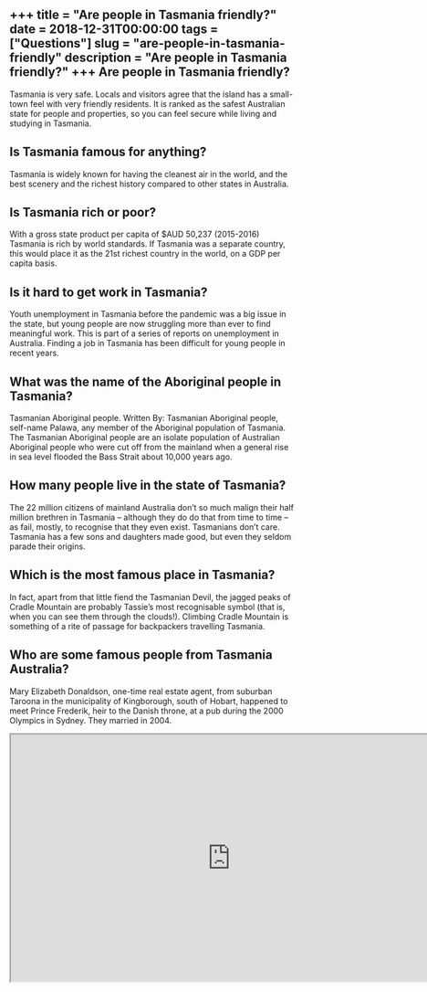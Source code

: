 +++
title = "Are people in Tasmania friendly?"
date = 2018-12-31T00:00:00
tags = ["Questions"]
slug = "are-people-in-tasmania-friendly"
description = "Are people in Tasmania friendly?"
+++
Are people in Tasmania friendly?
--------------------------------

Tasmania is very safe. Locals and visitors agree that the island has a small-town feel with very friendly residents. It is ranked as the safest Australian state for people and properties, so you can feel secure while living and studying in Tasmania.

Is Tasmania famous for anything?
--------------------------------

Tasmania is widely known for having the cleanest air in the world, and the best scenery and the richest history compared to other states in Australia.

Is Tasmania rich or poor?
-------------------------

With a gross state product per capita of $AUD 50,237 (2015-2016) Tasmania is rich by world standards. If Tasmania was a separate country, this would place it as the 21st richest country in the world, on a GDP per capita basis.

Is it hard to get work in Tasmania?
-----------------------------------

Youth unemployment in Tasmania before the pandemic was a big issue in the state, but young people are now struggling more than ever to find meaningful work. This is part of a series of reports on unemployment in Australia. Finding a job in Tasmania has been difficult for young people in recent years.

What was the name of the Aboriginal people in Tasmania?
-------------------------------------------------------

Tasmanian Aboriginal people. Written By: Tasmanian Aboriginal people, self-name Palawa, any member of the Aboriginal population of Tasmania. The Tasmanian Aboriginal people are an isolate population of Australian Aboriginal people who were cut off from the mainland when a general rise in sea level flooded the Bass Strait about 10,000 years ago.

How many people live in the state of Tasmania?
----------------------------------------------

The 22 million citizens of mainland Australia don’t so much malign their half million brethren in Tasmania – although they do do that from time to time – as fail, mostly, to recognise that they even exist. Tasmanians don’t care. Tasmania has a few sons and daughters made good, but even they seldom parade their origins.

Which is the most famous place in Tasmania?
-------------------------------------------

In fact, apart from that little fiend the Tasmanian Devil, the jagged peaks of Cradle Mountain are probably Tassie’s most recognisable symbol (that is, when you can see them through the clouds!). Climbing Cradle Mountain is something of a rite of passage for backpackers travelling Tasmania.

Who are some famous people from Tasmania Australia?
---------------------------------------------------

Mary Elizabeth Donaldson, one-time real estate agent, from suburban Taroona in the municipality of Kingborough, south of Hobart, happened to meet Prince Frederik, heir to the Danish throne, at a pub during the 2000 Olympics in Sydney. They married in 2004.

<iframe allow="accelerometer; autoplay; clipboard-write; encrypted-media; gyroscope; picture-in-picture" allowfullscreen="" class="__youtube_prefs__  epyt-is-override  no-lazyload" data-no-lazy="1" data-origheight="433" data-origwidth="770" data-skipgform_ajax_framebjll="" height="433" id="_ytid_17224" loading="lazy" src="https://www.youtube.com/embed/gRkzEGlCW30?enablejsapi=1&autoplay=0&cc_load_policy=0&cc_lang_pref=&iv_load_policy=1&loop=0&modestbranding=0&rel=1&fs=1&playsinline=0&autohide=2&theme=dark&color=red&controls=1&" title="YouTube player" width="770"></iframe>